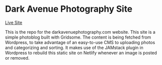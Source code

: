 # Dark Avenue Photography Site

[Live Site](www.darkavenuephotography.com)

This is the repo for the darkavenuephotography.com website. This site is a simple photoblog built with Gridsome. The content is being fetched from Wordpress, to take advantage of an easy-to-use CMS to uploading photos and categorizing and sorting. It makes use of the JAMstack plugin in Wordpress to rebuild this static site on Netlify whenever an image is posted or removed.
